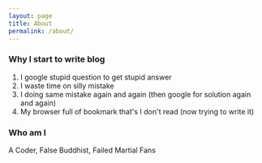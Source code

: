 ```yaml
---
layout: page
title: About
permalink: /about/
---
```



### Why I start to write blog
1. I google stupid question to get stupid answer
2. I waste time on silly mistake
3. I doing same mistake again and again (then google for solution again and again)
3. My browser full of bookmark that's I don't read (now trying to write it)

### Who am I

A Coder, False Buddhist, Failed Martial Fans
